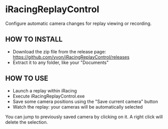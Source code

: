 # iRacingReplayControl

Configure automatic camera changes for replay viewing or recording.

## HOW TO INSTALL

- Download the zip file from the release page: https://github.com/yvon/iRacingReplayControl/releases
- Extract it to any folder, like your "Documents"

## HOW TO USE

- Launch a replay within iRacing
- Execute iRacingReplayControl.exe
- Save some camera positions using the "Save current camera" button
- Watch the replay: your cameras will be automatically selected

You can jump to previously saved camera by clicking on it. A right click will delete the selection.
